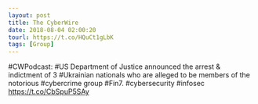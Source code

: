 ```yaml
---
layout: post
title: The CyberWire
date: 2018-08-04 02:00:20
tourl: https://t.co/HQuCt1gLbK
tags: [Group]
---
```

#CWPodcast: #US Department of Justice announced the arrest &amp; indictment of 3 #Ukrainian nationals who are alleged to be members of the notorious #cybercrime group #Fin7. #cybersecurity #infosec https://t.co/CbSpuP5SAy